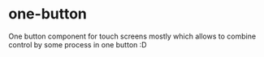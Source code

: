 # one-button
One button component for touch screens mostly which allows to combine control by some process in one button :D
